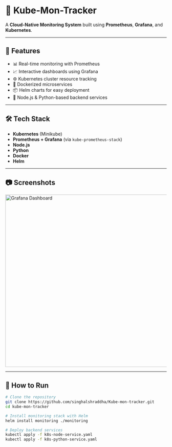 # 🚀 Kube-Mon-Tracker

A **Cloud-Native Monitoring System** built using **Prometheus**, **Grafana**, and **Kubernetes**.

---

## 📌 Features

- 📊 Real-time monitoring with Prometheus
- 📈 Interactive dashboards using Grafana
- ⚙️ Kubernetes cluster resource tracking
- 🐳 Dockerized microservices
- 📦 Helm charts for easy deployment
- 🔁 Node.js & Python-based backend services

---

## 🛠️ Tech Stack

- **Kubernetes** (Minikube)
- **Prometheus + Grafana** (via `kube-prometheus-stack`)
- **Node.js**
- **Python**
- **Docker**
- **Helm**

---

## 📷 Screenshots

<img width="1915" height="538" alt="Grafana Dashboard" src="https://github.com/user-attachments/assets/26f1bec7-443d-42f3-b149-0257d9db0e50" />

---

## 🚀 How to Run

```bash
# Clone the repository
git clone https://github.com/singhalshraddha/Kube-mon-tracker.git
cd kube-mon-tracker

# Install monitoring stack with Helm
helm install monitoring ./monitoring

# Deploy backend services
kubectl apply -f k8s-node-service.yaml
kubectl apply -f k8s-python-service.yaml

